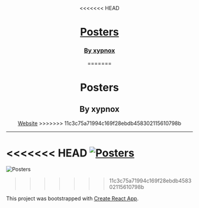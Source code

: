 <div align='center'>
<<<<<<< HEAD
  <a href='https://posters.xypnox.com/'>
  <h1>Posters</h1>
  <h3>By xypnox</h3>
  </a>
=======
  <h1>Posters</h1>
  <h2>By xypnox</h2>
  <a href='https://posters.xypnox.com/'>Website</a>
>>>>>>> 11c3c75a71994c169f28ebdb458302115610798b
</div>

---

<<<<<<< HEAD
[![Posters](https://i.imgur.com/QwD4Rkr.jpg)](https://posters.xypnox.com/)
=======
![Posters](https://i.imgur.com/QwD4Rkr.jpg)
>>>>>>> 11c3c75a71994c169f28ebdb458302115610798b

This project was bootstrapped with [Create React App](https://github.com/facebook/create-react-app).
